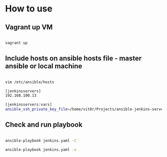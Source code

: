 # How to use

## Vagrant up VM

```bash

vagrant up

```

## Include hosts on ansible hosts file - master ansible or local machine

```bash

vim /etc/ansible/hosts

[jenkinsservers]
192.168.100.13

[jenkinsservers:vars]
ansible_ssh_private_key_file=/home/vit0r/Projects/ansible-jenkins-server/.vagrant/machines/default/virtualbox/private_key

```

## Check and run playbook

```bash

ansible-playbook jenkins.yaml -C

ansible-playbook jenkins.yaml -v

```
